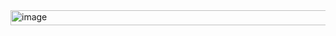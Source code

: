 <img width="532" height="24" alt="image" src="https://github.com/user-attachments/assets/98656690-a486-4cb3-b900-25fb572b8dc9" />

